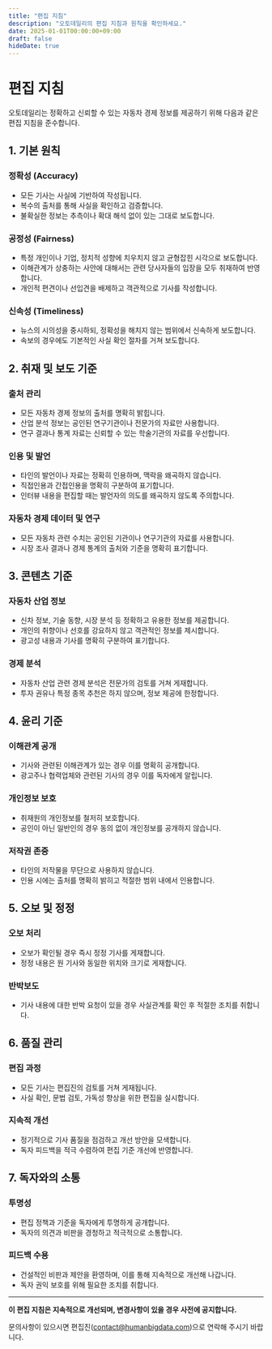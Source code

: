 ```yaml
---
title: "편집 지침"
description: "오토데일리의 편집 지침과 원칙을 확인하세요."
date: 2025-01-01T00:00:00+09:00
draft: false
hideDate: true
---
```


# 편집 지침

오토데일리는 정확하고 신뢰할 수 있는 자동차 경제 정보를 제공하기 위해 다음과 같은 편집 지침을 준수합니다.

## 1. 기본 원칙

### 정확성 (Accuracy)
- 모든 기사는 사실에 기반하여 작성됩니다.
- 복수의 출처를 통해 사실을 확인하고 검증합니다.
- 불확실한 정보는 추측이나 확대 해석 없이 있는 그대로 보도합니다.

### 공정성 (Fairness)
- 특정 개인이나 기업, 정치적 성향에 치우치지 않고 균형잡힌 시각으로 보도합니다.
- 이해관계가 상충하는 사안에 대해서는 관련 당사자들의 입장을 모두 취재하여 반영합니다.
- 개인적 편견이나 선입견을 배제하고 객관적으로 기사를 작성합니다.

### 신속성 (Timeliness)
- 뉴스의 시의성을 중시하되, 정확성을 해치지 않는 범위에서 신속하게 보도합니다.
- 속보의 경우에도 기본적인 사실 확인 절차를 거쳐 보도합니다.

## 2. 취재 및 보도 기준

### 출처 관리
- 모든 자동차 경제 정보의 출처를 명확히 밝힙니다.
- 산업 분석 정보는 공인된 연구기관이나 전문가의 자료만 사용합니다.
- 연구 결과나 통계 자료는 신뢰할 수 있는 학술기관의 자료를 우선합니다.

### 인용 및 발언
- 타인의 발언이나 자료는 정확히 인용하며, 맥락을 왜곡하지 않습니다.
- 직접인용과 간접인용을 명확히 구분하여 표기합니다.
- 인터뷰 내용을 편집할 때는 발언자의 의도를 왜곡하지 않도록 주의합니다.

### 자동차 경제 데이터 및 연구
- 모든 자동차 관련 수치는 공인된 기관이나 연구기관의 자료를 사용합니다.
- 시장 조사 결과나 경제 통계의 출처와 기준을 명확히 표기합니다.

## 3. 콘텐츠 기준

### 자동차 산업 정보
- 신차 정보, 기술 동향, 시장 분석 등 정확하고 유용한 정보를 제공합니다.
- 개인의 취향이나 선호를 강요하지 않고 객관적인 정보를 제시합니다.
- 광고성 내용과 기사를 명확히 구분하여 표기합니다.

### 경제 분석
- 자동차 산업 관련 경제 분석은 전문가의 검토를 거쳐 게재합니다.
- 투자 권유나 특정 종목 추천은 하지 않으며, 정보 제공에 한정합니다.

## 4. 윤리 기준

### 이해관계 공개
- 기사와 관련된 이해관계가 있는 경우 이를 명확히 공개합니다.
- 광고주나 협력업체와 관련된 기사의 경우 이를 독자에게 알립니다.

### 개인정보 보호
- 취재원의 개인정보를 철저히 보호합니다.
- 공인이 아닌 일반인의 경우 동의 없이 개인정보를 공개하지 않습니다.

### 저작권 존중
- 타인의 저작물을 무단으로 사용하지 않습니다.
- 인용 시에는 출처를 명확히 밝히고 적절한 범위 내에서 인용합니다.

## 5. 오보 및 정정

### 오보 처리
- 오보가 확인될 경우 즉시 정정 기사를 게재합니다.
- 정정 내용은 원 기사와 동일한 위치와 크기로 게재합니다.

### 반박보도
- 기사 내용에 대한 반박 요청이 있을 경우 사실관계를 확인 후 적절한 조치를 취합니다.

## 6. 품질 관리

### 편집 과정
- 모든 기사는 편집진의 검토를 거쳐 게재됩니다.
- 사실 확인, 문법 검토, 가독성 향상을 위한 편집을 실시합니다.

### 지속적 개선
- 정기적으로 기사 품질을 점검하고 개선 방안을 모색합니다.
- 독자 피드백을 적극 수렴하여 편집 기준 개선에 반영합니다.

## 7. 독자와의 소통

### 투명성
- 편집 정책과 기준을 독자에게 투명하게 공개합니다.
- 독자의 의견과 비판을 경청하고 적극적으로 소통합니다.

### 피드백 수용
- 건설적인 비판과 제안을 환영하며, 이를 통해 지속적으로 개선해 나갑니다.
- 독자 권익 보호를 위해 필요한 조치를 취합니다.

---

**이 편집 지침은 지속적으로 개선되며, 변경사항이 있을 경우 사전에 공지합니다.**

문의사항이 있으시면 편집진(contact@humanbigdata.com)으로 연락해 주시기 바랍니다.
